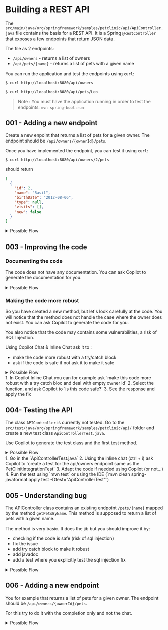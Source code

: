 # Building a REST API

The `src/main/java/org/springframework/samples/petclinic/api/ApiController.java` file contains the basis for a REST API. It is a Spring `@RestController` that exposes a few endpoints that return JSON data.

The file as 2 endpoints:

- `/api/owners` - returns a list of owners
- `/api/pets/{name}` - returns a list of pets with a given name

You can run the application and test the endpoints using `curl`:

```bash
$ curl http://localhost:8080/api/owners

$ curl http://localhost:8080/api/pets/Leo
```

> Note : You must have the application running in order to test the endpoints: `mvn spring-boot:run`

## 001 - Adding a new endpoint

Create a new enpoint that returns a list of pets for a given owner. The endpoint should be `/api/owners/{ownerId}/pets`.

Once you have implemented the endpoint, you can test it using `curl`:

```bash
$ curl http://localhost:8080/api/owners/2/pets
```
should return
```json
[
  {
    "id": 2,
    "name": "Basil",
    "birthDate": "2012-08-06",
    "type": null,
    "visits": [],
    "new": false
  }
]
```


<details>

<summary>Possible Flow</summary>

1. Add a comment with `Create a new enpoint that returns a list of pets for a given owner. The endpoint should be /api/owners/{ownerId}/pets.`
2. Let Copilot drive your through the implementation
3. If you have compilation errors, for example related to the `Date`, you can right click on the error in the terminal and  and ask Copilot to explain.
4. You can also select the line where the error is and ask Copilot `how to change the type of the date in the selected code`

</details>

## 003 - Improving the code

### Documenting the code

The code does not have any documentation. You can ask Copilot to generate the documentation for you.

<details>

<summary>Possible Flow</summary>

1. Select the method code
2. Right Click and go to `Copilot` -> `Generate Doc`

</details>

### Making the code more robust

So you have created a new method, but let's look carefully at the code. You will notice that the method does not handle the case where the owner does not exist. You can ask Copilot to generate the code for you.

You also notice that the code may contains some vulnerabilities, a risk of SQL Injection.

Using Copilot Chat & Inline Chat ask it to :
- make the code more robust with a try/catch block
- ask if the code is safe if not ask it to make it safe

<details>

<summary>Possible Flow</summary>

</details>
1. In Copilot Inline Chat you can for example ask `make this code more robust with a try catch bloc and deal with empty owner id`
2. Select the function, and ask Copilot to `is this code safe?`
3. See the response and apply the fix

</details>

## 004- Testing the API

The class `APIController` is currently not tested. Go to the `src/test/java/org/springframework/samples/petclinic/api/` folder and create a new test class `ApiControllerTest.java`.

Use Copilot to generate the test class and the first test method.

<details>

<summary>Possible Flow</summary>

</details>
1. Go in the `ApiControllerTest.java`
2. Using the inline chat (ctrl + i) ask Copilot to `create a test for the api/owners endpoint same as the PetClinitIntegrationTest`
3. Adapt the code if needed using Copilot (or not...)
4. Run the test using `mvn test` or using the IDE (`mvn clean spring-javaformat:apply  test -Dtest="ApiControllerTest"`)

</details>

## 005 - Understanding bug

The APIController class contains an existing endpoint `/pets/{name}` mapped by the method `getPetsByName`. This method is supposed to return a list of pets with a given name. 

The method is very basic. It does the jib but you should improve it by:
- checking if the code is safe (risk of sql injection)
- fix the issue 
- add try catch block to make it robust
- add javadoc
- add a test where you explicitly test the sql injection fix


<details>

<summary>Possible Flow</summary>

1. Select the method and as Copilot Chat to `explain this`
1. The explanation explains that the code but also mention that the code is not safe
1. Look at the next question from Copilot chat
1. Ask Copilot to fix this with a `place holder` variable
1. Add a try catch block using Inline Chat
1. Add a javadoc using Inline Chat
1. When done, create a test for example asking `@workspace Add new test to check that the code is safe from sql injection using a drop table statement`

</details>

## 006 - Adding a new endpoint

You for example that returns a list of pets for a given owner. The endpoint should be `/api/owners/{ownerId}/pets`.

For this try to do it with the completion only and not the chat.

<details>

<summary>Possible Flow</summary>

1. Position the cursor in the `ApiController.java` after the `getPetsByName` method.
1. Press the Return key and let the magic happen
1. Accept the completion with `Tab`

</details>